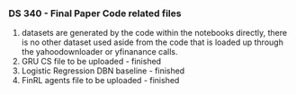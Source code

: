 ### **DS 340 - Final Paper Code related files**

1. datasets are generated by the code within the notebooks directly, there is no other dataset used aside from the code that is loaded up through the yahoodownloader or yfinanance calls.
2. GRU CS file to be uploaded - finished
3. Logistic Regression DBN baseline - finished
4. FinRL agents file to be uploaded - finished
